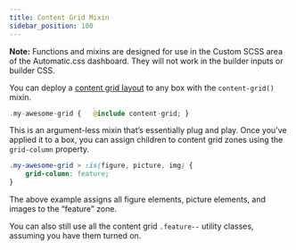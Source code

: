 ```yaml
---
title: Content Grid Mixin
sidebar_position: 100
---
```


**Note:** Functions and mixins are designed for use in the Custom SCSS area of the Automatic.css dashboard. They will not work in the builder inputs or builder CSS.

You can deploy a [content grid layout](../grids/content-grid.md) to any box with the `content-grid()` mixin.

```PHP
.my-awesome-grid {   @include content-grid; }
```

This is an argument-less mixin that’s essentially plug and play. Once you’ve applied it to a box, you can assign children to content grid zones using the `grid-column` property.

```CSS
.my-awesome-grid > :is(figure, picture, img) {
    grid-column: feature;
}
```

The above example assigns all figure elements, picture elements, and images to the “feature” zone.

You can also still use all the content grid `.feature--` utility classes, assuming you have them turned on.
